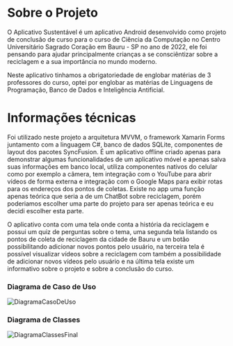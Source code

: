 # Sobre o Projeto

O Aplicativo Sustentável é um aplicativo Android desenvolvido como projeto de conclusão de curso para o curso de Ciência da Computação no Centro Universitário Sagrado Coração em Bauru - SP no ano de 2022, ele foi pensando para ajudar principalmente crianças a se consciêntizar sobre a reciclagem e a sua importância no mundo moderno.

Neste aplicativo tinhamos a obrigatoriedade de englobar matérias de 3 professores do curso, optei por englobar as matérias de Linguagens de Programação, Banco de Dados e Inteligência Antificial.

# Informações técnicas

Foi utilizado neste projeto a arquitetura MVVM, o framework Xamarin Forms juntamento com a linguagem C#, banco de dados SQLite, componentes de layout dos pacotes SyncFusion. É um aplicativo offline criado apenas para 
demonstrar algumas funcionalidades de um aplicativo móvel e apenas salva suas informações em banco local, utiliza componentes nativos do celular como por exemplo a câmera, tem integração com o YouTube para abrir vídeos de forma externa e integração com o Google Maps para exibir rotas para os endereços dos pontos de coletas. Existe no app uma função apenas teórica que seria a de um ChatBot sobre reciclagem, porém poderiamos escolher uma parte do projeto para ser apenas teórica e eu decidi escolher esta parte.

O aplicativo conta com uma tela onde conta a história da reciclagem e possui um quiz de perguntas sobre o tema, uma segunda tela listando os pontos de coleta de reciclagem da cidade de Bauru e um botão possibilitando adicionar novos pontos pelo usuário, na terceira tela é possível visualizar vídeos sobre a reciclagem com também a possibilidade de adicionar novos vídeos pelo usuário e na última tela existe um informativo sobre o projeto e sobre a conclusão do curso.

### Diagrama de Caso de Uso

![DiagramaCasoDeUso](https://github.com/user-attachments/assets/48d98bff-c14a-4fbf-8b12-fa1e7c515316)

### Diagrama de Classes

![DiagramaClassesFinal](https://github.com/user-attachments/assets/d3b61039-9c3d-43ac-9ed8-41a1e48815c5)
